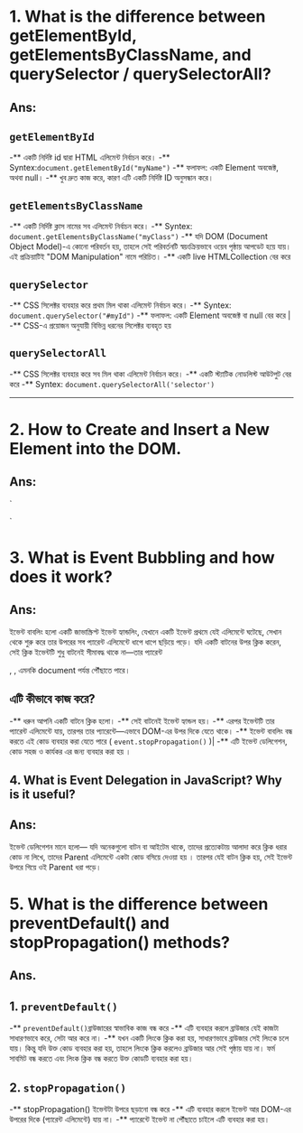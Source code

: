 
# 1. What is the difference between getElementById, getElementsByClassName, and querySelector / querySelectorAll? 
##  Ans:
##   `getElementById`
-** একটি নির্দিষ্ট id দ্বারা HTML এলিমেন্ট নির্বাচন করে।
-** Syntex:`document.getElementById("myName")` 
-** ফলাফল: একটি Element অবজেক্ট, অথবা null।
-** খুব দ্রুত কাজ করে, কারণ এটি একটি নির্দিষ্ট  ID অনুসন্ধান করে।
##  `getElementsByClassName`
-** একটি নির্দিষ্ট ক্লাস নামের সব এলিমেন্ট নির্বাচন করে।
-** Syntex: `document.getElementsByClassName("myClass")`
-** যদি DOM (Document Object Model)-এ কোনো পরিবর্তন হয়, তাহলে সেই পরিবর্তনটি স্বয়ংক্রিয়ভাবে ওয়েব পৃষ্ঠায় আপডেট হয়ে যায়।এই প্রক্রিয়াটিই "DOM Manipulation" নামে পরিচিত।
-** একটি live HTMLCollection বের করে
##  `querySelector`
-** CSS সিলেক্টর ব্যবহার করে প্রথম মিল থাকা এলিমেন্ট নির্বাচন করে।
-** Syntex: `document.querySelector("#myId")`
-** ফলাফল: একটি Element অবজেক্ট বা null বের করে |
-** CSS-এ প্রয়োজন অনুযায়ী বিভিন্ন ধরনের সিলেক্টর
 ব্যবহৃত হয় 
## `querySelectorAll`
-**  CSS সিলেক্টর ব্যবহার করে সব মিল থাকা এলিমেন্ট নির্বাচন করে।
-** একটি স্ট্যাটিক নোডলিস্ট আউটপুট বের করে
-** Syntex: `document.querySelectorAll('selector')`

---

# 2. How to Create and Insert a New Element into the DOM.
## Ans:
`<body>
<div id="container"></div>
<script>
    const newPara = document.createElement("p");
    newPara.textContent = "A new paragraph tag has been created";
    newPara.style.color = "green";

    const container = document.getElementById("container");
    container.appendChild(newPara);
</script>
</body>`

# 3. What is Event Bubbling and how does it work?
## Ans:
ইভেন্ট বাবলিং হলো একটি জাভাস্ক্রিপ্ট ইভেন্ট হ্যান্ডলিং, যেখানে একটি ইভেন্ট প্রথমে যেই এলিমেন্টে ঘটেছে, সেখান থেকে শুরু করে তার উপরের সব প্যারেন্ট এলিমেন্টে ধাপে ধাপে ছড়িয়ে পড়ে। যদি একটি বাটনের উপর ক্লিক করেন, সেই ক্লিক ইভেন্টটি শুধু বাটনেই সীমাবদ্ধ থাকে না—তার প্যারেন্ট <div>, <body>, এমনকি document পর্যন্ত পৌঁছাতে পারে।
## এটি কীভাবে কাজ করে?
-** ধরুন আপনি একটি বাটনে ক্লিক হলো।
-** সেই বাটনেই ইভেন্ট হ্যান্ডল হয়।
-** এরপর ইভেন্টটি তার প্যারেন্ট এলিমেন্টে যায়, তারপর তার প্যারেন্টে—এভাবে DOM-এর উপর দিকে যেতে থাকে।
-** ইভেন্ট বাবলিং বন্ধ করতে এই কোড ব্যবহার করা যেতে পারে ( `event.stopPropagation()` )| 
-** এটি ইভেন্ট ডেলিগেশন, কোড সহজ ও কার্যকর এর জন্য ব্যবহার করা হয় ।

## 4. What is Event Delegation in JavaScript? Why is it useful?

## Ans:
ইভেন্ট ডেলিগেশন মানে হলো— যদি অনেকগুলো বাটন বা আইটেম থাকে, তাদের প্রত্যেকটায় আলাদা করে ক্লিক ধরার কোড না লিখে, তাদের Parent এলিমেন্টে একটা কোড বসিয়ে দেওয়া হয় । তারপর যেই বাটন ক্লিক হয়, সেই ইভেন্ট উপরে গিয়ে ওই Parent ধরা পড়ে।

# 5. What is the difference between preventDefault() and stopPropagation() methods?

## Ans.
## 1. `preventDefault()`
-** `preventDefault()`ব্রাউজারের স্বাভাবিক কাজ বন্ধ করে
-** এটি ব্যবহার করলে ব্রাউজার যেই কাজটা সাধারণভাবে করে, সেটা আর করে না।
-** যখন একটি লিংকে ক্লিক করা হয়, সাধারণভাবে ব্রাউজার সেই লিংকে চলে যায়। কিন্তু যদি উক্ত কোড ব্যবহার করা হয়, তাহলে লিংকে ক্লিক করলেও ব্রাউজার আর সেই পৃষ্ঠায় যায় না। ফর্ম সাবমিট বন্ধ করতে এবং লিংক ক্লিক বন্ধ করতে উক্ত কোডটি ব্যবহার করা হয়।

## 2. `stopPropagation()`
-** stopPropagation() ইভেন্টটা উপরে ছড়ানো বন্ধ করে
-** এটি ব্যবহার করলে ইভেন্ট আর DOM-এর উপরের দিকে (প্যারেন্ট এলিমেন্টে) যায় না।
-** প্যারেন্টে ইভেন্ট না পৌঁছাতে চাইলে এটি ব্যবহার করা হয়।


